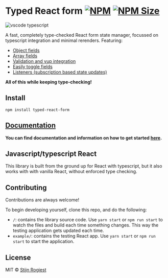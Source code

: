 # Typed React form [![NPM](https://img.shields.io/npm/v/typed-react-form.svg)](https://www.npmjs.com/package/typed-react-form) [![NPM Size](https://img.shields.io/bundlephobia/minzip/typed-react-form)](https://bundlephobia.com/result?p=typed-react-form)

![vscode typescript](https://github.com/CodeStix/typed-react-form/raw/master/example/public/thumb.png)

A fast, completely type-checked React form state manager, focussed on typescript integration and minimal rerenders. Featuring:

- [Object fields](https://typed-react-form.codestix.nl/docs/Object-fields)
- [Array fields](https://typed-react-form.codestix.nl/docs/Array-fields)
- [Validation and yup integration](https://typed-react-form.codestix.nl/docs/Validation)
- [Easily toggle fields](https://typed-react-form.codestix.nl/docs/Toggling-a-field)
- [Listeners (subscription based state updates)](https://typed-react-form.codestix.nl/docs/useListener)

**All of this while keeping type-checking!**

## Install

```  
npm install typed-react-form
```

## [Documentation](https://typed-react-form.codestix.nl/)

**You can find documentation and information on how to get started [here](https://typed-react-form.codestix.nl/).**

## Javascript/typescript React

This library is built from the ground up for React with typescript, but it also works with with vanilla React, without enforced type checking.

## Contributing

Contributions are always welcome!

To begin developing yourself, clone this repo, and do the following:
- `/`: contains the library source code. Use `yarn start` or `npm run start` to watch the files and build each time something changes. This way the testing application gets updated each time.
- `example/`: contains the testing React app. Use `yarn start` or `npm run start` to start the application.

## License

MIT © [Stijn Rogiest](https://github.com/CodeStix)
